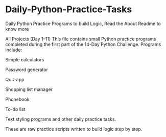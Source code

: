 # Daily-Python-Practice-Tasks
Daily Python Practice Programs to build Logic, Read the About Readme to know more

All Projects (Day 1–11)
This file contains small Python practice programs completed during the first part of the 14-Day Python Challenge.
Programs include:

Simple calculators

Password generator

Quiz app

Shopping list manager

Phonebook

To-do list

Text styling programs
and other daily practice tasks.

These are raw practice scripts written to build logic step by step.
